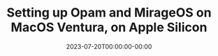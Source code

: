 ---
title: Setting up Opam and MirageOS on MacOS Ventura, on Apple Silicon
description: Tutorial on how to set up OCaml and opam on macos to properly install opam dependencies and create projects.
url: https://medium.com/@aryangodara_19887/setting-up-opam-and-mirageos-on-macos-ventura-on-apple-silicon-57819069991a
date: 2023-07-20T00:00:00-00:00
preview_image: https://miro.medium.com/v2/resize:fit:1400/format:webp/1*ernuaIgQ82y8xA4qFJCwVA.png
authors:
  - "Aryan Godara"
source:
  name: "Aryan Godara on Medium"
  url: https://medium.com/@aryangodara_19887
---